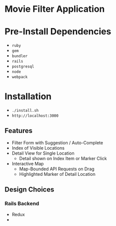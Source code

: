 # Movie Filter Application

# Pre-Install Dependencies 

- `ruby`
- `gem`
- `bundler`
- `rails`
- `postgresql`
-	`node`
- `webpack`

# Installation

- `./install.sh`
- `http://localhost:3000`

## Features

-	Filter Form with Suggestion / Auto-Complete
- Index of Visible Locations
- Detail View for Single Location
	- Detail shown on Index Item or Marker Click
- Interactive Map
	- Map-Bounded API Requests on Drag
	- Highlighted Marker of Detail Location

## Design Choices

### Rails Backend

	
- Redux
- 